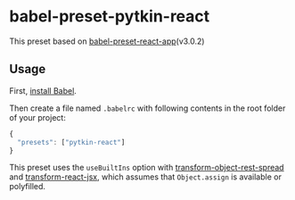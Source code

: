 # babel-preset-pytkin-react

This preset based on [babel-preset-react-app](https://github.com/facebookincubator/create-react-app/tree/master/packages/babel-preset-react-app)(v3.0.2)

## Usage

First, [install Babel](https://babeljs.io/docs/setup/).

Then create a file named `.babelrc` with following contents in the root folder of your project:

  ```js
  {
    "presets": ["pytkin-react"]
  }
  ```

This preset uses the `useBuiltIns` option with [transform-object-rest-spread](http://babeljs.io/docs/plugins/transform-object-rest-spread/) and [transform-react-jsx](http://babeljs.io/docs/plugins/transform-react-jsx/), which assumes that `Object.assign` is available or polyfilled.

